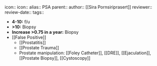 icon:: 
icon::
alias:: PSA
parent::
author:: [[Sira Pornsiriprasert]] 
reviewer::
review-date::
tags::

- **4-10:** f/u
- **>10:** Biopsy
- **Increase >0.75 in a year:** Biopsy
- [[False Positive]]
	- [[Prostatitis]]
	- [[Prostate Trauma]]
	- Prostate manipulation: [[Foley Catheter]], [[DRE]], [[Ejaculation]], [[Prostate Biopsy]], [[Cystoscopy]]